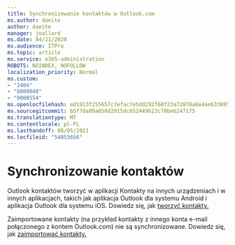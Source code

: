 ```yaml
---
title: Synchronizowanie kontaktów w Outlook.com
ms.author: daeite
author: daeite
manager: joallard
ms.date: 04/21/2020
ms.audience: ITPro
ms.topic: article
ms.service: o365-administration
ROBOTS: NOINDEX, NOFOLLOW
localization_priority: Normal
ms.custom:
- "2404"
- "8000048"
- "9000554"
ms.openlocfilehash: ed1913f255657c7efac7e5dd292f60f23a72870a8e4ae6338952e790416dd993
ms.sourcegitcommit: b5f7da89a650d2915dc652449623c78be6247175
ms.translationtype: MT
ms.contentlocale: pl-PL
ms.lasthandoff: 08/05/2021
ms.locfileid: "54053656"
---
```

# <a name="sync-contacts"></a>Synchronizowanie kontaktów

Outlook kontaktów tworzyć w aplikacji [](https://outlook.live.com/people/) Kontakty na innych urządzeniach i w innych aplikacjach, takich jak aplikacja Outlook dla systemu Android i aplikacja Outlook dla systemu iOS. Dowiedz się, jak [tworzyć kontakty.](https://support.office.com/article/5b909158-036e-4820-92f7-2a27f57b9f01)

Zaimportowane kontakty (na przykład kontakty z innego konta e-mail połączonego z kontem Outlook.com) nie są synchronizowane. Dowiedz się, jak [zaimportować kontakty.](https://support.office.com/article/285a3b55-8d93-4ac8-93df-43fffd13b2f1)